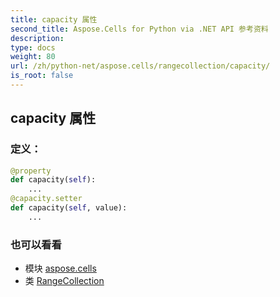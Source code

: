 ```yaml
---
title: capacity 属性
second_title: Aspose.Cells for Python via .NET API 参考资料
description:
type: docs
weight: 80
url: /zh/python-net/aspose.cells/rangecollection/capacity/
is_root: false
---
```

## capacity 属性
### 定义：
```python
@property
def capacity(self):
    ...
@capacity.setter
def capacity(self, value):
    ...
```

### 也可以看看
* 模块 [aspose.cells](../../)
* 类 [RangeCollection](/cells/zh/python-net/aspose.cells/rangecollection)

